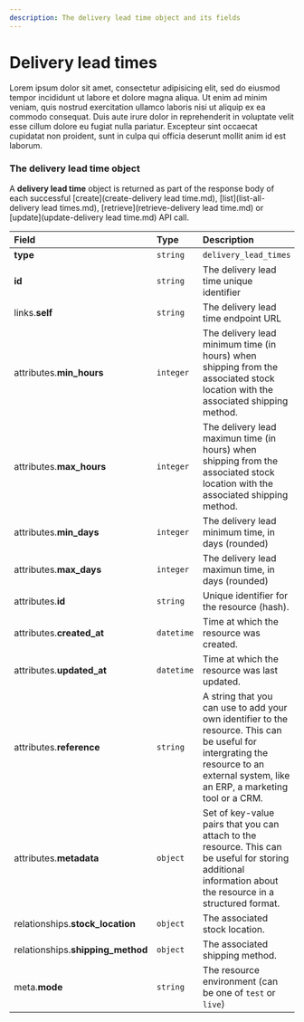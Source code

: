 ```yaml
---
description: The delivery lead time object and its fields
---
```


# Delivery lead times

Lorem ipsum dolor sit amet, consectetur adipisicing elit, sed do eiusmod tempor incididunt ut labore et dolore magna aliqua. Ut enim ad minim veniam, quis nostrud exercitation ullamco laboris nisi ut aliquip ex ea commodo consequat. Duis aute irure dolor in reprehenderit in voluptate velit esse cillum dolore eu fugiat nulla pariatur. Excepteur sint occaecat cupidatat non proident, sunt in culpa qui officia deserunt mollit anim id est laborum.

### The delivery lead time object

A **delivery lead time** object is returned as part of the response body of each successful [create](create-delivery lead time.md), [list](list-all-delivery lead times.md), [retrieve](retrieve-delivery lead time.md) or [update](update-delivery lead time.md) API call.

| Field | Type | Description |
| :--- | :--- | :--- |
| **type** | `string` | `delivery_lead_times` |
| **id** | `string` | The delivery lead time unique identifier |
| links.**self** | `string` | The delivery lead time endpoint URL |
| attributes.**min_hours** | `integer` | The delivery lead minimum time (in hours) when shipping from the associated stock location with the associated shipping method. |
| attributes.**max_hours** | `integer` | The delivery lead maximun time (in hours) when shipping from the associated stock location with the associated shipping method. |
| attributes.**min_days** | `integer` | The delivery lead minimum time, in days (rounded) |
| attributes.**max_days** | `integer` | The delivery lead maximun time, in days (rounded) |
| attributes.**id** | `string` | Unique identifier for the resource (hash). |
| attributes.**created_at** | `datetime` | Time at which the resource was created. |
| attributes.**updated_at** | `datetime` | Time at which the resource was last updated. |
| attributes.**reference** | `string` | A string that you can use to add your own identifier to the resource. This can be useful for intergrating the resource to an external system, like an ERP, a marketing tool or a CRM. |
| attributes.**metadata** | `object` | Set of key-value pairs that you can attach to the resource. This can be useful for storing additional information about the resource in a structured format. |
| relationships.**stock_location** | `object` | The associated stock location. |
| relationships.**shipping_method** | `object` | The associated shipping method. |
| meta.**mode** | `string` | The resource environment \(can be one of `test` or `live`\) |
